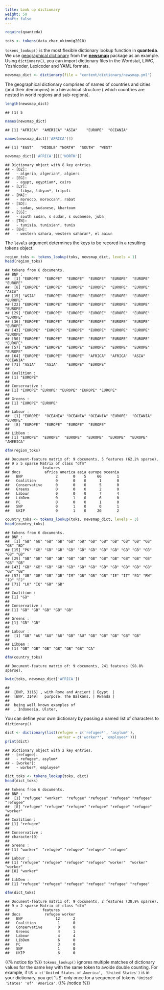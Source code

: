 ```yaml
---
title: Look up dictionary
weight: 50
draft: false
---
```



```r
require(quanteda)
```


```r
toks <- tokens(data_char_ukimmig2010)
```

`tokens_lookup()` is the most flexible dictionary lookup function in **quanteda**. We use [geographical dictionary](https://raw.githubusercontent.com/quanteda/quanteda_tutorials/master/content/dictionary/newsmap.yml) from the [**newsmap**](https://github.com/koheiw/newsmap) package as an example. Using `dictionary()`, you can import dictionary files in the Wordstat, LIWC, Yoshicoder, Lexicoder and YAML formats.


```r
newsmap_dict <- dictionary(file = "content/dictionary/newsmap.yml")
```



The geographical dictionary comprises of names of countries and cities (and their demonyms) in a hierachical structure ( which countries are nested in world regions and sub-regions).


```r
length(newsmap_dict)
```

```
## [1] 5
```

```r
names(newsmap_dict)
```

```
## [1] "AFRICA"  "AMERICA" "ASIA"    "EUROPE"  "OCEANIA"
```

```r
names(newsmap_dict[['AFRICA']])
```

```
## [1] "EAST"   "MIDDLE" "NORTH"  "SOUTH"  "WEST"
```

```r
newsmap_dict[['AFRICA']][['NORTH']]
```

```
## Dictionary object with 8 key entries.
## - [DZ]:
##   - algeria, algerian*, algiers
## - [EG]:
##   - egypt, egyptian*, cairo
## - [LY]:
##   - libya, libyan*, tripoli
## - [MA]:
##   - morocco, moroccan*, rabat
## - [SD]:
##   - sudan, sudanese, khartoum
## - [SS]:
##   - south sudan, s sudan, s sudanese, juba
## - [TN]:
##   - tunisia, tunisian*, tunis
## - [EH]:
##   - western sahara, western saharan*, el aaiun
```

The `levels` argument determines the keys to be recored in a resulting tokens object.


```r
region_toks <- tokens_lookup(toks, newsmap_dict, levels = 1)
head(region_toks)
```

```
## tokens from 6 documents.
## BNP :
##  [1] "EUROPE"  "EUROPE"  "EUROPE"  "EUROPE"  "EUROPE"  "EUROPE"  "EUROPE" 
##  [8] "EUROPE"  "EUROPE"  "EUROPE"  "EUROPE"  "EUROPE"  "EUROPE"  "ASIA"   
## [15] "ASIA"    "EUROPE"  "EUROPE"  "EUROPE"  "EUROPE"  "EUROPE"  "EUROPE" 
## [22] "EUROPE"  "EUROPE"  "EUROPE"  "EUROPE"  "EUROPE"  "EUROPE"  "EUROPE" 
## [29] "EUROPE"  "EUROPE"  "EUROPE"  "EUROPE"  "EUROPE"  "EUROPE"  "EUROPE" 
## [36] "EUROPE"  "EUROPE"  "EUROPE"  "EUROPE"  "EUROPE"  "EUROPE"  "EUROPE" 
## [43] "EUROPE"  "EUROPE"  "EUROPE"  "EUROPE"  "EUROPE"  "EUROPE"  "EUROPE" 
## [50] "EUROPE"  "EUROPE"  "EUROPE"  "EUROPE"  "EUROPE"  "EUROPE"  "EUROPE" 
## [57] "EUROPE"  "EUROPE"  "EUROPE"  "EUROPE"  "EUROPE"  "EUROPE"  "EUROPE" 
## [64] "EUROPE"  "EUROPE"  "EUROPE"  "AFRICA"  "AFRICA"  "ASIA"    "OCEANIA"
## [71] "ASIA"    "ASIA"    "EUROPE"  "EUROPE" 
## 
## Coalition :
## [1] "EUROPE"
## 
## Conservative :
## [1] "EUROPE" "EUROPE" "EUROPE" "EUROPE" "EUROPE"
## 
## Greens :
## [1] "EUROPE" "EUROPE"
## 
## Labour :
##  [1] "EUROPE"  "OCEANIA" "OCEANIA" "OCEANIA" "EUROPE"  "OCEANIA" "EUROPE" 
##  [8] "EUROPE"  "EUROPE"  "EUROPE"  "EUROPE" 
## 
## LibDem :
## [1] "EUROPE"  "EUROPE"  "EUROPE"  "EUROPE"  "EUROPE"  "EUROPE"  "AMERICA"
```

```r
dfm(region_toks)
```

```
## Document-feature matrix of: 9 documents, 5 features (62.2% sparse).
## 9 x 5 sparse Matrix of class "dfm"
##               features
## docs           africa america asia europe oceania
##   BNP               2       0    5     66       1
##   Coalition         0       0    0      1       0
##   Conservative      0       0    0      5       0
##   Greens            0       0    0      2       0
##   Labour            0       0    0      7       4
##   LibDem            0       1    0      6       0
##   PC                0       0    0      1       0
##   SNP               0       1    0      0       1
##   UKIP              0       1    0     20       2
```


```r
country_toks <- tokens_lookup(toks, newsmap_dict, levels = 3)
head(country_toks)
```

```
## tokens from 6 documents.
## BNP :
##  [1] "GB" "GB" "GB" "GB" "GB" "GB" "GB" "GB" "GB" "GB" "GB" "GB" "GB" "BD"
## [15] "PK" "GB" "GB" "GB" "GB" "GB" "GB" "GB" "GB" "GB" "GB" "GB" "GB" "GB"
## [29] "GB" "GB" "GB" "GB" "GB" "GB" "GB" "GB" "GB" "GB" "GB" "GB" "GB" "GB"
## [43] "GB" "GB" "GB" "GB" "GB" "GB" "GB" "GB" "GB" "GB" "GB" "GB" "GB" "GB"
## [57] "GB" "GB" "GB" "GB" "IM" "GB" "GB" "GB" "IE" "IT" "EG" "RW" "ID" "FJ"
## [71] "LK" "IQ" "GB" "GB"
## 
## Coalition :
## [1] "GB"
## 
## Conservative :
## [1] "GB" "GB" "GB" "GB" "GB"
## 
## Greens :
## [1] "GB" "GB"
## 
## Labour :
##  [1] "GB" "AU" "AU" "AU" "GB" "AU" "GB" "GB" "GB" "GB" "GB"
## 
## LibDem :
## [1] "GB" "GB" "GB" "GB" "GB" "GB" "CA"
```

```r
dfm(country_toks)
```

```
## Document-feature matrix of: 9 documents, 241 features (98.8% sparse).
```


```r
kwic(toks, newsmap_dict['AFRICA'])
```

```
##                                                
##  [BNP, 3116] , with Rome and Ancient | Egypt  |
##  [BNP, 3149]   purpose. The Balkans, | Rwanda |
##                              
##  being well known examples of
##  , Indonesia, Ulster,
```

You can define your own dictionary by passing a named list of characters to `dictionary()`.


```r
dict <- dictionary(list(refugee = c('refugee*', 'asylum*'),
                        worker = c('worker*', 'employee*')))
print(dict)
```

```
## Dictionary object with 2 key entries.
## - [refugee]:
##   - refugee*, asylum*
## - [worker]:
##   - worker*, employee*
```

```r
dict_toks <- tokens_lookup(toks, dict)
head(dict_toks)
```

```
## tokens from 6 documents.
## BNP :
##  [1] "refugee" "worker"  "refugee" "refugee" "refugee" "refugee" "refugee"
##  [8] "refugee" "refugee" "refugee" "refugee" "refugee" "refugee" "worker" 
## 
## Coalition :
## [1] "refugee"
## 
## Conservative :
## character(0)
## 
## Greens :
## [1] "worker"  "refugee" "refugee" "refugee" "refugee"
## 
## Labour :
## [1] "refugee" "refugee" "refugee" "refugee" "worker"  "worker"  "worker" 
## [8] "worker" 
## 
## LibDem :
## [1] "refugee" "refugee" "refugee" "refugee" "refugee" "refugee"
```

```r
dfm(dict_toks)
```

```
## Document-feature matrix of: 9 documents, 2 features (38.9% sparse).
## 9 x 2 sparse Matrix of class "dfm"
##               features
## docs           refugee worker
##   BNP               12      2
##   Coalition          1      0
##   Conservative       0      0
##   Greens             4      1
##   Labour             4      4
##   LibDem             6      0
##   PC                 3      0
##   SNP                1      0
##   UKIP               6      0
```

{{% notice tip %}}
`tokens_lookup()` ignores multiple matches of dictionary values for the same key with the same token to avoide double counting. For example, if `US = c('United States of America', 'United States')` is in your dictionary, you get 'US' only once for a sequence of tokens `'United' 'States' 'of' 'America'`.
{{% /notice %}}
